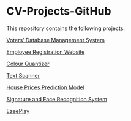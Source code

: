 # CV-Projects-GitHub
 
This repository contains the following projects:

[Voters’ Database Management System](https://github.com/Kanika-Nadar/CV-Projects-GitHub/tree/02f96561e4f92fa4a5680141f4eec6356126defd/Voters_%20db%20project)

[Employee Registration Website](https://github.com/Kanika-Nadar/CV-Projects-GitHub/tree/cc85d96c832939d9891ab8f1cf2342b616f7791b/UserMaster)

[Colour Quantizer](https://github.com/Kanika-Nadar/CV-Projects/blob/952582913500508454dc1f1ac8d4530644cec2c6/Colour_Quantizer.ipynb)

[Text Scanner](https://github.com/Kanika-Nadar/CV-Projects-GitHub/blob/7b1539dc0a9892b9166079c0ff53c954777e4d60/Scan%20To%20Text%20-%20Copy.vi)

[House Prices Prediction Model]()

[Signature and Face Recognition System](https://github.com/Kanika-Nadar/CV-Projects-GitHub/tree/cb9f630fb81c4babd275eb3bc3c567e72e710cac/Biometrics%20System)

[EzeePlay](https://github.com/Kanika-Nadar/CV-Projects-GitHub/blob/d2ed91c4255695dc4379d08bf332e61e26c3b459/EzeePlay.c)



